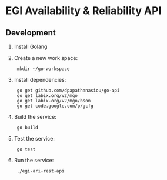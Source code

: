 # EGI Availability & Reliability API

## Development

1. Install Golang
2. Create a new work space:

        mkdir ~/go-workspace
        
3. Install dependencies:

        go get github.com/dpapathanasiou/go-api
        go get labix.org/v2/mgo
        go get labix.org/v2/mgo/bson
        go get code.google.com/p/gcfg
        
4. Build the service:

        go build

5. Test the service:

        go test
        
6. Run the service:

        ./egi-ari-rest-api
